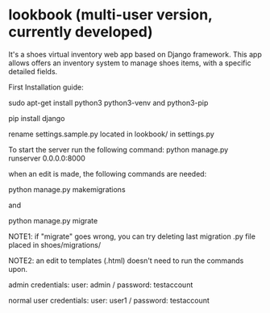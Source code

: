 # lookbook (multi-user version, currently developed)

It's a shoes virtual inventory web app based on Django framework.
This app allows offers an inventory system to manage shoes items, with a specific detailed fields.


First Installation guide:

sudo apt-get install python3 python3-venv and python3-pip

pip install django

rename settings.sample.py located in lookbook/ in settings.py


To start the server run the following command: python manage.py runserver 0.0.0.0:8000

when an edit is made, the following commands are needed:

  python manage.py makemigrations
  
and
  
  python manage.py migrate
  
NOTE1: if "migrate" goes wrong, you can try deleting last migration .py file placed in shoes/migrations/

NOTE2: an edit to templates (.html) doesn't need to run the commands upon.

admin credentials: user: admin / password: testaccount

normal user credentials: user: user1 / password: testaccount
